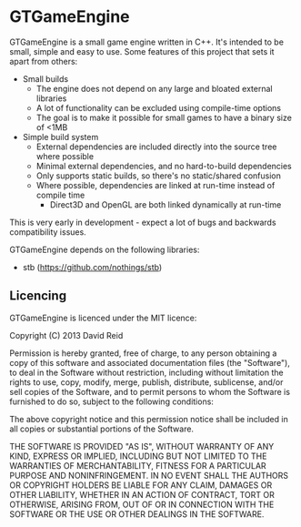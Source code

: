 # GTGameEngine

GTGameEngine is a small game engine written in C++. It's intended to be small, simple
and easy to use. Some features of this project that sets it apart from others:

* Small builds
  * The engine does not depend on any large and bloated external libraries
  * A lot of functionality can be excluded using compile-time options
  * The goal is to make it possible for small games to have a binary size of <1MB
* Simple build system
  * External dependencies are included directly into the source tree where possible
  * Minimal external dependencies, and no hard-to-build dependencies
  * Only supports static builds, so there's no static/shared confusion
  * Where possible, dependencies are linked at run-time instead of compile time
    * Direct3D and OpenGL are both linked dynamically at run-time

This is very early in development - expect a lot of bugs and backwards compatibility
issues.


GTGameEngine depends on the following libraries:

* stb (https://github.com/nothings/stb)



## Licencing

GTGameEngine is licenced under the MIT licence:

Copyright (C) 2013 David Reid

Permission is hereby granted, free of charge, to any person obtaining a copy
of this software and associated documentation files (the "Software"), to deal
in the Software without restriction, including without limitation the rights
to use, copy, modify, merge, publish, distribute, sublicense, and/or sell
copies of the Software, and to permit persons to whom the Software is
furnished to do so, subject to the following conditions:

The above copyright notice and this permission notice shall be included in
all copies or substantial portions of the Software.

THE SOFTWARE IS PROVIDED "AS IS", WITHOUT WARRANTY OF ANY KIND, EXPRESS OR
IMPLIED, INCLUDING BUT NOT LIMITED TO THE WARRANTIES OF MERCHANTABILITY,
FITNESS FOR A PARTICULAR PURPOSE AND NONINFRINGEMENT. IN NO EVENT SHALL THE
AUTHORS OR COPYRIGHT HOLDERS BE LIABLE FOR ANY CLAIM, DAMAGES OR OTHER
LIABILITY, WHETHER IN AN ACTION OF CONTRACT, TORT OR OTHERWISE, ARISING FROM,
OUT OF OR IN CONNECTION WITH THE SOFTWARE OR THE USE OR OTHER DEALINGS IN
THE SOFTWARE.